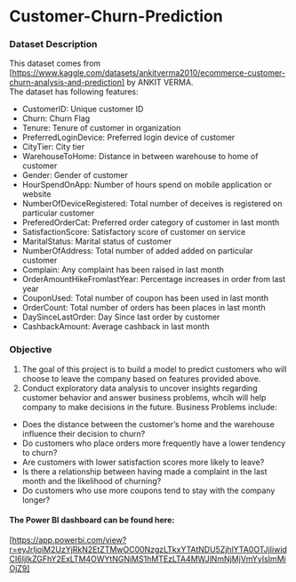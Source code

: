 # Customer-Churn-Prediction
### Dataset Description
This dataset comes from [https://www.kaggle.com/datasets/ankitverma2010/ecommerce-customer-churn-analysis-and-prediction] by ANKIT VERMA.   
The dataset has following features:  
* CustomerID: Unique customer ID
* Churn: Churn Flag
* Tenure: Tenure of customer in organization
* PreferredLoginDevice: Preferred login device of customer
* CityTier: City tier
* WarehouseToHome: Distance in between warehouse to home of customer
* Gender: Gender of customer
* HourSpendOnApp: Number of hours spend on mobile application or website
* NumberOfDeviceRegistered: Total number of deceives is registered on particular customer
* PreferedOrderCat: Preferred order category of customer in last month
* SatisfactionScore: Satisfactory score of customer on service
* MaritalStatus: Marital status of customer
* NumberOfAddress: Total number of added added on particular customer
* Complain: Any complaint has been raised in last month
* OrderAmountHikeFromlastYear: Percentage increases in order from last year
* CouponUsed: Total number of coupon has been used in last month
* OrderCount: Total number of orders has been places in last month
* DaySinceLastOrder: Day Since last order by customer
* CashbackAmount: Average cashback in last month

### Objective
1. The goal of this project is to build a model to predict customers who will choose to leave the company based on features provided above.
2. Conduct exploratory data analysis to uncover insights regarding customer behavior and answer business problems, whcih will help company to make decisions in the future. Business Problems include:
* Does the distance between the customer’s home and the warehouse influence their decision to churn?
* Do customers who place orders more frequently have a lower tendency to churn?
* Are customers with lower satisfaction scores more likely to leave?
* Is there a relationship between having made a complaint in the last month and the likelihood of churning?
* Do customers who use more coupons tend to stay with the company longer? 

#### The Power BI dashboard can be found here: 
 [https://app.powerbi.com/view?r=eyJrIjoiM2UzYjRkN2EtZTMwOC00NzgzLTkxYTAtNDU5ZjhlYTA0OTJjIiwidCI6IjlkZGFhY2ExLTM4OWYtNGNiMS1hMTEzLTA4MWJlNmNjMjVmYyIsImMiOjZ9]
